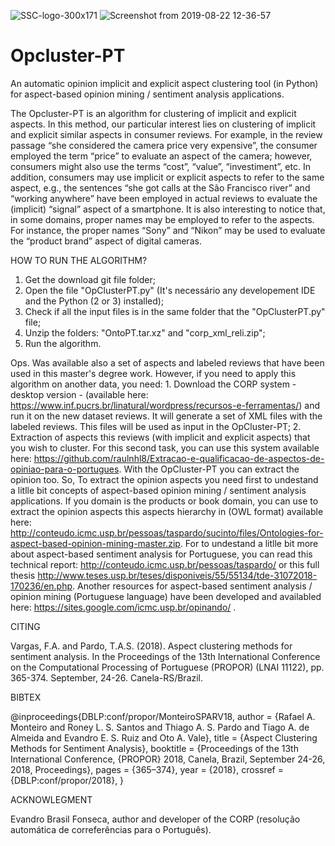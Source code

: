 ![SSC-logo-300x171](https://user-images.githubusercontent.com/19657817/63529693-77e6b100-c4db-11e9-9385-7d9b109427a2.png) ![Screenshot from 2019-08-22 12-36-57](https://user-images.githubusercontent.com/19657817/63529275-ccd5f780-c4da-11e9-9d2c-dce592d855e7.png) 

# Opcluster-PT
 An automatic opinion implicit and explicit aspect clustering tool (in Python) for aspect-based opinion mining / sentiment analysis applications. 

The Opcluster-PT is an algorithm for clustering of implicit and explicit aspects. In this method, our particular interest lies on clustering of implicit and explicit similar aspects in consumer reviews. For example, in the review passage “she considered the camera price very expensive”, the consumer employed the term “price” to evaluate an aspect of the camera; however, consumers might also use the terms “cost”, “value”, “investiment”, etc. In addition, consumers may use implicit or explicit aspects to refer to the same aspect, e.g., the sentences “she got calls at the São Francisco river” and “working anywhere” have been employed in actual reviews to evaluate the (implicit) “signal” aspect of a smartphone. It is also interesting to notice that, in some domains, proper names may be employed to refer to the aspects. For instance, the proper names “Sony” and “Nikon” may be used to evaluate the “product brand” aspect of digital cameras.

HOW TO RUN THE ALGORITHM?

1. Get the download git file folder;
2. Open the file "OpClusterPT.py" (It's necessário any developement IDE and the Python (2 or 3)  installed);
3. Check if all the input files is in the same folder that the "OpClusterPT.py" file;
4. Unzip the folders: "OntoPT.tar.xz" and "corp_xml_reli.zip";
4. Run the algorithm.

Ops. Was available also a set of aspects and labeled reviews that have been used in this master's degree work. However, if you need to apply this algorithm on another data, you need: 1. Download the CORP system - desktop version - (available here: https://www.inf.pucrs.br/linatural/wordpress/recursos-e-ferramentas/) and run it on the new dataset reviews. It will generate a set of XML files with the labeled reviews. This files will be used as input in the OpCluster-PT; 2. Extraction of aspects this reviews (with implicit and explicit aspects) that you wish to cluster. For this second task, you can use this system available here: https://github.com/raulnhl8/Extracao-e-qualificacao-de-aspectos-de-opiniao-para-o-portugues. With the OpCluster-PT you can extract the opinion too. So, To extract the opinion aspects you need first to undestand a litlle bit concepts of aspect-based opinion mining / sentiment analysis applications. If you domain is the products or book domain, you can use to extract the opinion aspects this aspects hierarchy in (OWL format) available here: http://conteudo.icmc.usp.br/pessoas/taspardo/sucinto/files/Ontologies-for-aspect-based-opinion-mining-master.zip. For to undestand a litlle bit more about aspect-based sentiment analysis for Portuguese, you can read this technical report: http://conteudo.icmc.usp.br/pessoas/taspardo/ or this full thesis http://www.teses.usp.br/teses/disponiveis/55/55134/tde-31072018-170236/en.php. Another resources for aspect-based sentiment analysis / opinion mining (Portuguese language) have been developed and availabled here: https://sites.google.com/icmc.usp.br/opinando/ .

CITING

Vargas, F.A. and Pardo, T.A.S. (2018). Aspect clustering methods for sentiment analysis. In the Proceedings of the 13th International Conference on the Computational Processing of Portuguese (PROPOR) (LNAI 11122), pp. 365-374. September, 24-26. Canela-RS/Brazil. 

BIBTEX

@inproceedings{DBLP:conf/propor/MonteiroSPARV18,
  author    = {Rafael A. Monteiro and
               Roney L. S. Santos and
               Thiago A. S. Pardo and
               Tiago A. de Almeida and
               Evandro E. S. Ruiz and
               Oto A. Vale},
  title     = {Aspect Clustering Methods for Sentiment Analysis},
  booktitle = {Proceedings of the 13th International Conference, {PROPOR} 2018, Canela, Brazil, September 24-26, 2018,
               Proceedings},
  pages     = {365–374},
  year      = {2018},
  crossref  = {DBLP:conf/propor/2018},
}


ACKNOWLEGMENT

Evandro Brasil Fonseca, author and developer of the CORP (resolução automática de correferências para o Português).




